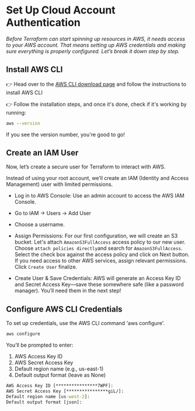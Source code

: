 # Set Up Cloud Account Authentication

*Before Terraform can start spinning up resources in AWS, it needs access to your AWS account. That means setting up AWS credentials and making sure everything is properly configured. Let’s break it down step by step.*

## Install AWS CLI

👉 Head over to the [AWS CLI download page](https://docs.aws.amazon.com/cli/latest/userguide/getting-started-install.html) and follow the instructions to install AWS CLI

👉 Follow the installation steps, and once it's done, check if it's working by running:

```cmd
aws --version
```

If you see the version number, you're good to go!

## Create an IAM User

Now, let’s create a secure user for Terraform to interact with AWS. 

Instead of using your root account, we’ll create an IAM (Identity and Access Management) user with limited permissions.

- Log in to AWS Console: Use an admin account to access the AWS IAM Console. 

- Go to IAM → Users → Add User 

- Choose a username.

- Assign Permissions:
  For our first configuration, we will create an S3 bucket.
  Let's attach `AmazonS3FullAccess` access policy to our new user.
  Choose `attach policies directly`and search for `AmazonS3FullAccess`. Select the check box against the access policy and click on Next button.
  If you need access to other AWS services, assign relevant permissions.
  Click `Create User` finalize.
  
- Create User & Save Credentials: AWS will generate an Access Key ID and Secret Access Key—save these somewhere safe (like a password manager). You’ll need them in the next step!

## Configure AWS CLI Credentials

To set up credentials, use the AWS CLI command 'aws configure'.

```cmd
aws configure
```

You’ll be prompted to enter:

1. AWS Access Key ID
2. AWS Secret Access Key
3. Default region name (e.g., us-east-1)
4. Default output format (leave as None)

```cmd
AWS Access Key ID [****************7WPF]:
AWS Secret Access Key [****************giL/]:
Default region name [us-west-2]:
Default output format [json]:
```
